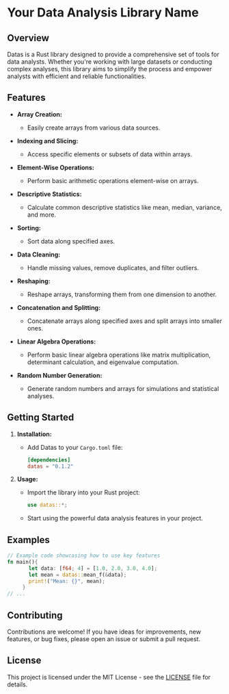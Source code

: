 # Your Data Analysis Library Name

## Overview

Datas is a Rust library designed to provide a comprehensive set of tools for data analysts. Whether you're working with large datasets or conducting complex analyses, this library aims to simplify the process and empower analysts with efficient and reliable functionalities.

## Features

- **Array Creation:**
  - Easily create arrays from various data sources.

- **Indexing and Slicing:**
  - Access specific elements or subsets of data within arrays.

- **Element-Wise Operations:**
  - Perform basic arithmetic operations element-wise on arrays.

- **Descriptive Statistics:**
  - Calculate common descriptive statistics like mean, median, variance, and more.

- **Sorting:**
  - Sort data along specified axes.

- **Data Cleaning:**
  - Handle missing values, remove duplicates, and filter outliers.

- **Reshaping:**
  - Reshape arrays, transforming them from one dimension to another.

- **Concatenation and Splitting:**
  - Concatenate arrays along specified axes and split arrays into smaller ones.

- **Linear Algebra Operations:**
  - Perform basic linear algebra operations like matrix multiplication, determinant calculation, and eigenvalue computation.

- **Random Number Generation:**
  - Generate random numbers and arrays for simulations and statistical analyses.

## Getting Started

1. **Installation:**
   - Add Datas to your `Cargo.toml` file:

     ```toml
     [dependencies]
     datas = "0.1.2"
     ```

2. **Usage:**
   - Import the library into your Rust project:

     ```rust
     use datas::*;          
     ```

   - Start using the powerful data analysis features in your project.

## Examples

```rust
// Example code showcasing how to use key features
fn main(){
       let data: [f64; 4] = [1.0, 2.0, 3.0, 4.0];
       let mean = datas::mean_f(&data);
       print!("Mean: {}", mean);
     }
// ...

```

## Contributing

Contributions are welcome! If you have ideas for improvements, new features, or bug fixes, please open an issue or submit a pull request.

## License

This project is licensed under the MIT License - see the [LICENSE](LICENSE) file for details.

